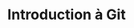 ---
title: Introduction à Git
sidebar_label: Introduction à Git
pagination_label: Introduction à Git
description: Introduction à Git
keywords:
  - docs
  - devops
  - git
---